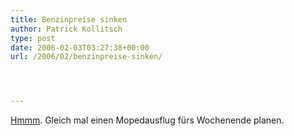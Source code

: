 ```yaml
---
title: Benzinpreise sinken
author: Patrick Kollitsch
type: post
date: 2006-02-03T03:27:38+00:00
url: /2006/02/benzinpreise-sinken/




---
```

[Hmmm][1]. Gleich mal einen Mopedausflug f&uuml;rs Wochenende planen.

 [1]: http://asia.news.yahoo.com/060203/4/2f7ow.html